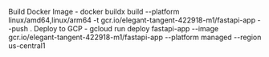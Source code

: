 
Build Docker Image - docker buildx build --platform linux/amd64,linux/arm64 -t gcr.io/elegant-tangent-422918-m1/fastapi-app --push .
Deploy to GCP - gcloud run deploy fastapi-app --image gcr.io/elegant-tangent-422918-m1/fastapi-app --platform managed --region us-central1
